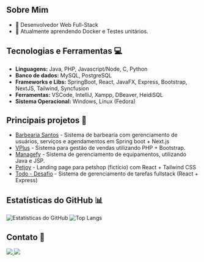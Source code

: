 ## Sobre Mim 
- 🚀 Desenvolvedor Web Full-Stack
- 🌱 Atualmente aprendendo Docker e Testes unitários.

## Tecnologias e Ferramentas 💻
- **Linguagens:** Java, PHP, Javascript/Node, C, Python
- **Banco de dados:** MySQL, PostgreSQL
- **Frameworks e Libs:** SpringBoot, React, JavaFX, Express, Bootstrap, NextJS, Tailwind, Syncfusion
- **Ferramentas:** VSCode, IntelliJ, Xampp, DBeaver, HeidiSQL
- **Sistema Operacional:** Windows, Linux (Fedora)

## Principais projetos 🚀
- [Barbearia Santos](https://github.com/alyssongab/barbershop) - Sistema de barbearia com gerenciamento de usuários, serviços e agendamentos em Spring boot + Next.js
- [VPlus](https://github.com/alyssongab/vendaplus) - Sistema para gestão de vendas utilizando PHP + Bootstrap.
- [Managefy](https://github.com/alyssongab/managefy) - Sistema de gerenciamento de equipamentos, utilizando Java e JSP.
- [Petjoy](https://github.com/alyssongab/petjoy) - Landing page para petshop (fictício) com React + Tailwind CSS
- [Todo - Desafio](https://github.com/alyssongab/desafiotodo) - Sistema de gerenciamento de tarefas fullstack (React + Express)

## Estatísticas do GitHub 📊
![Estatísticas do GitHub](https://github-readme-stats.vercel.app/api?username=alyssongab&show_icons=true&theme=dark)
![Top Langs](https://github-readme-stats.vercel.app/api/top-langs/?username=alyssongab&layout=compact&langs_count=8&theme=dark)

## Contato 📩
<a href="mailto:alysson.gabriel61@gmail.com" target="_blank">
  <img src="https://img.shields.io/badge/Gmail-D14836?style=for-the-badge&logo=gmail&logoColor=white">
</a>
<a href="https://www.linkedin.com/in/alyssongab/" target="_blank">
  <img src="https://img.shields.io/badge/LinkedIn-0077B5?style=for-the-badge&logo=linkedin&logoColor=white">
</a>



